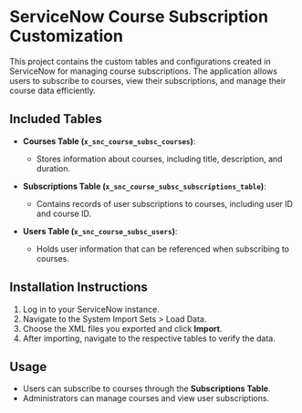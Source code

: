 # ServiceNow Course Subscription Customization


This project contains the custom tables and configurations created in ServiceNow for managing course subscriptions. The application allows users to subscribe to courses, view their subscriptions, and manage their course data efficiently.

## Included Tables
- **Courses Table (`x_snc_course_subsc_courses`)**: 
  - Stores information about courses, including title, description, and duration.
  
- **Subscriptions Table (`x_snc_course_subsc_subscriptions_table`)**: 
  - Contains records of user subscriptions to courses, including user ID and course ID.

- **Users Table (`x_snc_course_subsc_users`)**: 
  - Holds user information that can be referenced when subscribing to courses.

## Installation Instructions
1. Log in to your ServiceNow instance.
2. Navigate to the System Import Sets > Load Data.
3. Choose the XML files you exported and click **Import**.
4. After importing, navigate to the respective tables to verify the data.

## Usage
- Users can subscribe to courses through the **Subscriptions Table**.
- Administrators can manage courses and view user subscriptions.